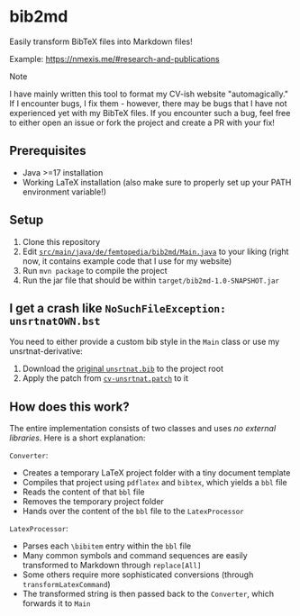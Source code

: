 # bib2md

Easily transform BibTeX files into Markdown files!

Example: <https://nmexis.me/#research-and-publications>

> [!NOTE]
> I have mainly written this tool to format my CV-ish website "automagically."
> If I encounter bugs, I fix them - however, there may be bugs that I have not experienced yet with my BibTeX files.
> If you encounter such a bug, feel free to either open an issue or fork the project and create a PR with your fix!

## Prerequisites

- Java >=17 installation
- Working LaTeX installation (also make sure to properly set up your PATH environment variable!)

## Setup

1. Clone this repository
2. Edit [`src/main/java/de/femtopedia/bib2md/Main.java`](src/main/java/de/femtopedia/bib2md/Main.java) to your liking
   (right now, it contains example code that I use for my website)
3. Run `mvn package` to compile the project
4. Run the jar file that should be within `target/bib2md-1.0-SNAPSHOT.jar`

## I get a crash like `NoSuchFileException: unsrtnatOWN.bst`

You need to either provide a custom bib style in the `Main` class or use my unsrtnat-derivative:

1. Download the [original `unsrtnat.bib`](https://satztexnik.com/tex-archive/macros/latex/contrib/natbib/unsrtnat.bst)
   to the project root
2. Apply the patch from [`cv-unsrtnat.patch`](cv-unsrtnat.patch) to it

## How does this work?

The entire implementation consists of two classes and uses *no external libraries*. Here is a short explanation:

`Converter`:

- Creates a temporary LaTeX project folder with a tiny document template
- Compiles that project using `pdflatex` and `bibtex`, which yields a `bbl` file
- Reads the content of that `bbl` file
- Removes the temporary project folder
- Hands over the content of the `bbl` file to the `LatexProcessor`

`LatexProcessor`:

- Parses each `\bibitem` entry within the `bbl` file
- Many common symbols and command sequences are easily transformed to Markdown through `replace[All]`
- Some others require more sophisticated conversions (through `transformLatexCommand`)
- The transformed string is then passed back to the `Converter`, which forwards it to `Main`
